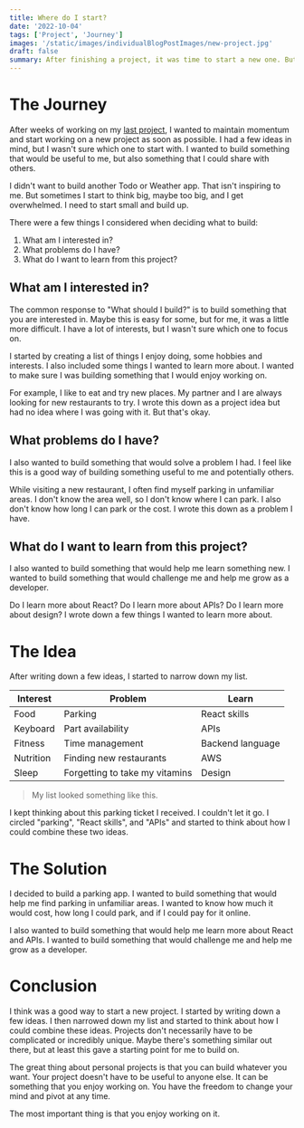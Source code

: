 ```yaml
---
title: Where do I start?
date: '2022-10-04'
tags: ['Project', 'Journey']
images: '/static/images/individualBlogPostImages/new-project.jpg'
draft: false
summary: After finishing a project, it was time to start a new one. But where do I begin? What do I build? These are the questions I asked myself. This post is about my journey in creating a new project and the steps I took to get started.
---
```


# The Journey

After weeks of working on my [last project](https://github.com/bos-hieu/ctt-front-end), I wanted to maintain momentum and start working on a new project as soon as possible. I had a few ideas in mind, but I wasn't sure which one to start with. I wanted to build something that would be useful to me, but also something that I could share with others.

I didn't want to build another Todo or Weather app. That isn't inspiring to me. But sometimes I start to think big, maybe too big, and I get overwhelmed. I need to start small and build up.

There were a few things I considered when deciding what to build:

1. What am I interested in?
2. What problems do I have?
3. What do I want to learn from this project?

## What am I interested in?

The common response to "What should I build?" is to build something that you are interested in. Maybe this is easy for some, but for me, it was a little more difficult. I have a lot of interests, but I wasn't sure which one to focus on.

I started by creating a list of things I enjoy doing, some hobbies and interests. I also included some things I wanted to learn more about. I wanted to make sure I was building something that I would enjoy working on.

For example, I like to eat and try new places. My partner and I are always looking for new restaurants to try. I wrote this down as a project idea but had no idea where I was going with it. But that's okay.

## What problems do I have?

I also wanted to build something that would solve a problem I had. I feel like this is a good way of building something useful to me and potentially others.

While visiting a new restaurant, I often find myself parking in unfamiliar areas. I don't know the area well, so I don't know where I can park. I also don't know how long I can park or the cost. I wrote this down as a problem I have.

## What do I want to learn from this project?

I also wanted to build something that would help me learn something new. I wanted to build something that would challenge me and help me grow as a developer.

Do I learn more about React? Do I learn more about APIs? Do I learn more about design? I wrote down a few things I wanted to learn more about.

# The Idea

After writing down a few ideas, I started to narrow down my list.

| Interest  | Problem                        | Learn            |
| --------- | ------------------------------ | ---------------- |
| Food      | Parking                        | React skills     |
| Keyboard  | Part availability              | APIs             |
| Fitness   | Time management                | Backend language |
| Nutrition | Finding new restaurants        | AWS              |
| Sleep     | Forgetting to take my vitamins | Design           |

> My list looked something like this.

I kept thinking about this parking ticket I received. I couldn't let it go. I circled "parking", "React skills", and "APIs" and started to think about how I could combine these two ideas.

# The Solution

I decided to build a parking app. I wanted to build something that would help me find parking in unfamiliar areas. I wanted to know how much it would cost, how long I could park, and if I could pay for it online.

I also wanted to build something that would help me learn more about React and APIs. I wanted to build something that would challenge me and help me grow as a developer.

# Conclusion

I think was a good way to start a new project. I started by writing down a few ideas. I then narrowed down my list and started to think about how I could combine these ideas. Projects don't necessarily have to be complicated or incredibly unique. Maybe there's something similar out there, but at least this gave a starting point for me to build on.

The great thing about personal projects is that you can build whatever you want. Your project doesn't have to be useful to anyone else. It can be something that you enjoy working on. You have the freedom to change your mind and pivot at any time.

The most important thing is that you enjoy working on it.
